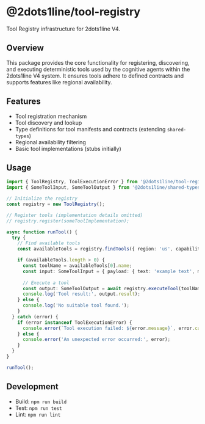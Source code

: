 # @2dots1line/tool-registry

Tool Registry infrastructure for 2dots1line V4.

## Overview

This package provides the core functionality for registering, discovering, and executing deterministic tools used by the cognitive agents within the 2dots1line V4 system. It ensures tools adhere to defined contracts and supports features like regional availability.

## Features

- Tool registration mechanism
- Tool discovery and lookup
- Type definitions for tool manifests and contracts (extending `shared-types`)
- Regional availability filtering
- Basic tool implementations (stubs initially)

## Usage

```typescript
import { ToolRegistry, ToolExecutionError } from '@2dots1line/tool-registry';
import { SomeToolInput, SomeToolOutput } from '@2dots1line/shared-types/ai';

// Initialize the registry
const registry = new ToolRegistry();

// Register tools (implementation details omitted)
// registry.register(someToolImplementation);

async function runTool() {
  try {
    // Find available tools
    const availableTools = registry.findTools({ region: 'us', capability: 'text_embedding' });

    if (availableTools.length > 0) {
      const toolName = availableTools[0].name;
      const input: SomeToolInput = { payload: { text: 'example text', model_id: 'model-x' } };
      
      // Execute a tool
      const output: SomeToolOutput = await registry.executeTool(toolName, input);
      console.log('Tool result:', output.result);
    } else {
      console.log('No suitable tool found.');
    }
  } catch (error) {
    if (error instanceof ToolExecutionError) {
      console.error(`Tool execution failed: ${error.message}`, error.cause);
    } else {
      console.error('An unexpected error occurred:', error);
    }
  }
}

runTool();
```

## Development

- Build: `npm run build`
- Test: `npm run test`
- Lint: `npm run lint` 